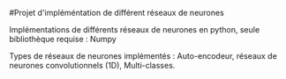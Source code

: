 #Projet d'impléméntation de différent réseaux de neurones

Implémentations de différents réseaux de neurones en python, seule bibliothèque requise : Numpy

Types de réseaux de neurones implémentés : Auto-encodeur, réseaux de neurones convolutionnels (1D), Multi-classes.